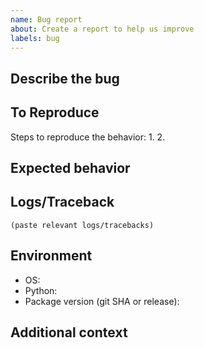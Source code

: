 ```yaml
---
name: Bug report
about: Create a report to help us improve
labels: bug
---
```


## Describe the bug

## To Reproduce
Steps to reproduce the behavior:
1. 
2. 

## Expected behavior

## Logs/Traceback

```
(paste relevant logs/tracebacks)
```

## Environment
- OS:
- Python:
- Package version (git SHA or release):

## Additional context

